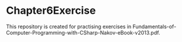 # Chapter6Exercise
This repository is created for practising exercises in Fundamentals-of-Computer-Programming-with-CSharp-Nakov-eBook-v2013.pdf.

